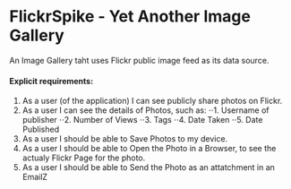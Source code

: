 # FlickrSpike - Yet Another Image Gallery

An Image Gallery taht uses Flickr public image feed as its data source.


#### Explicit requirements:  
1. As a user (of the application) I can see publicly share photos on Flickr.  
2. As a user I can see the details of Photos, such as:
⋅⋅1. Username of publisher
⋅⋅2. Number of Views
⋅⋅3. Tags
⋅⋅4. Date Taken
⋅⋅5. Date Published
3. As a user I should be able to Save Photos to my device.
4. As a user I should be able to Open the Photo in a Browser, to see the actualy Flickr Page for the photo.
5. As a user I should be able to Send the Photo as an attatchment in an EmailZ


